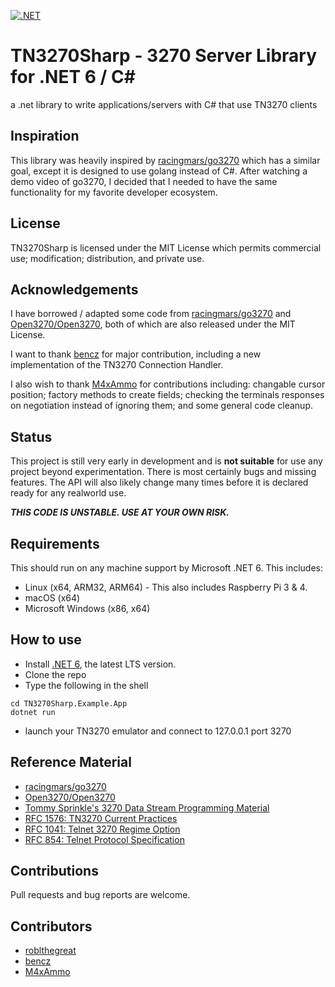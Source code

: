 [![.NET](https://github.com/FuzzyMainframes/TN3270Sharp/actions/workflows/dotnet.yml/badge.svg)](https://github.com/FuzzyMainframes/TN3270Sharp/actions/workflows/dotnet.yml)

# TN3270Sharp - 3270 Server Library for .NET 6 / C#
 a .net library to write applications/servers with C# that use TN3270 clients

## Inspiration
This library was heavily inspired by [racingmars/go3270](https://github.com/racingmars/go3270) which has a similar goal, except it is designed to use golang instead of C#.  After watching a demo video of go3270, I decided that I needed to have the same functionality for my favorite developer ecosystem.

## License
TN3270Sharp is licensed under the MIT License which permits commercial use; modification; distribution, and private use.

## Acknowledgements
I have borrowed / adapted some code from [racingmars/go3270](https://github.com/racingmars/go3270) and [Open3270/Open3270](https://github.com/Open3270/Open3270), both of which are also released under the MIT License.

I want to thank [bencz](https://github.com/bencz) for major contribution, including a new implementation of the TN3270 Connection Handler.

I also wish to thank [M4xAmmo](https://github.com/M4xAmmo) for contributions including: changable cursor position; factory methods to create fields; checking the terminals responses on negotiation instead of ignoring them; and some general code cleanup.

## Status
This project is still very early in development and is **not suitable** for use any project beyond experimentation. There is most certainly bugs and missing features.  The API will also likely change many times before it is declared ready for any realworld use.

***THIS CODE IS UNSTABLE. USE AT YOUR OWN RISK.***

## Requirements
This should run on any machine support by Microsoft .NET 6.
This includes:
* Linux (x64, ARM32, ARM64) - This also includes Raspberry Pi 3 & 4.
* macOS (x64)
* Microsoft Windows (x86, x64)

## How to use
* Install [.NET 6](https://dotnet.microsoft.com/download/), the latest LTS version.
* Clone the repo
* Type the following in the shell

```
cd TN3270Sharp.Example.App
dotnet run
```
* launch your TN3270 emulator and connect to 127.0.0.1 port 3270

## Reference Material
* [racingmars/go3270](https://github.com/racingmars/go3270)
* [Open3270/Open3270](https://github.com/Open3270/Open3270)
* [Tommy Sprinkle's 3270 Data Stream Programming Material](http://www.tommysprinkle.com/mvs/P3270/)
* [RFC 1576: TN3270 Current Practices](https://tools.ietf.org/html/rfc1576)
* [RFC 1041: Telnet 3270 Regime Option](https://tools.ietf.org/html/rfc1041)
* [RFC 854: Telnet Protocol Specification](https://tools.ietf.org/html/rfc854)

## Contributions
Pull requests and bug reports are welcome.

## Contributors
* [roblthegreat](https://github.com/roblthegreat) 
* [bencz](https://github.com/bencz)
* [M4xAmmo](https://github.com/M4xAmmo)